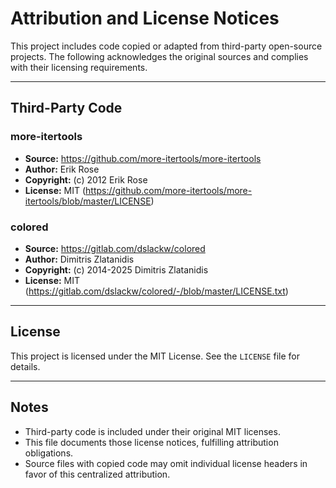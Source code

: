 # Attribution and License Notices

This project includes code copied or adapted from third-party open-source projects. The following acknowledges the original sources and complies with their licensing requirements.

---

## Third-Party Code

### more-itertools
- **Source:** https://github.com/more-itertools/more-itertools
- **Author:** Erik Rose
- **Copyright:** (c) 2012 Erik Rose
- **License:** MIT (https://github.com/more-itertools/more-itertools/blob/master/LICENSE)

### colored
- **Source:** https://gitlab.com/dslackw/colored
- **Author:** Dimitris Zlatanidis
- **Copyright:** (c) 2014-2025 Dimitris Zlatanidis
- **License:** MIT (https://gitlab.com/dslackw/colored/-/blob/master/LICENSE.txt)

---

## License

This project is licensed under the MIT License. See the `LICENSE` file for details.

---

## Notes

- Third-party code is included under their original MIT licenses.
- This file documents those license notices, fulfilling attribution obligations.
- Source files with copied code may omit individual license headers in favor of this centralized attribution.
